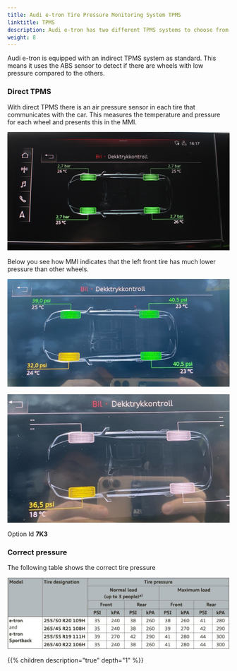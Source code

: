 ```yaml
---
title: Audi e-tron Tire Pressure Monitoring System TPMS
linktitle: TPMS
description: Audi e-tron has two different TPMS systems to choose from.
weight: 8
---
```


Audi e-tron is equipped with an indirect TPMS system as standard.  This means it uses the ABS sensor to detect if there are wheels with low pressure compared to the others.

### Direct TPMS

With direct TPMS there is an air pressure sensor in each tire that communicates with the car. This measures the temperature  and pressure for each wheel and presents this in the MMI.

![Tire Pressure Measure System](tpms3.jpg "Tire pressure measure system")

Below you see how MMI indicates that the left front tire has much lower pressure than other wheels.

![Tire Pressure Measure System](tpms1.jpg "Left front wheel with lower pressure")

![Tire Pressure Measure System](tpms2.jpg "Tire pressure measure system")

Option Id **7K3**

### Correct pressure

The following table shows the correct tire pressure

![Correct TP Audi e-tron](correcttp.jpg "Correct Tire pressure Audi e-tron")

{{% children description="true" depth="1" %}}
